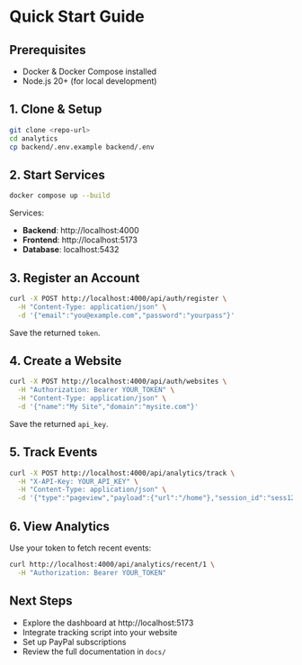 # Quick Start Guide

## Prerequisites
- Docker & Docker Compose installed
- Node.js 20+ (for local development)

## 1. Clone & Setup

```bash
git clone <repo-url>
cd analytics
cp backend/.env.example backend/.env
```

## 2. Start Services

```bash
docker compose up --build
```

Services:
- **Backend**: http://localhost:4000
- **Frontend**: http://localhost:5173
- **Database**: localhost:5432

## 3. Register an Account

```bash
curl -X POST http://localhost:4000/api/auth/register \
  -H "Content-Type: application/json" \
  -d '{"email":"you@example.com","password":"yourpass"}'
```

Save the returned `token`.

## 4. Create a Website

```bash
curl -X POST http://localhost:4000/api/auth/websites \
  -H "Authorization: Bearer YOUR_TOKEN" \
  -H "Content-Type: application/json" \
  -d '{"name":"My Site","domain":"mysite.com"}'
```

Save the returned `api_key`.

## 5. Track Events

```bash
curl -X POST http://localhost:4000/api/analytics/track \
  -H "X-API-Key: YOUR_API_KEY" \
  -H "Content-Type: application/json" \
  -d '{"type":"pageview","payload":{"url":"/home"},"session_id":"sess123"}'
```

## 6. View Analytics

Use your token to fetch recent events:

```bash
curl http://localhost:4000/api/analytics/recent/1 \
  -H "Authorization: Bearer YOUR_TOKEN"
```

## Next Steps

- Explore the dashboard at http://localhost:5173
- Integrate tracking script into your website
- Set up PayPal subscriptions
- Review the full documentation in `docs/`
